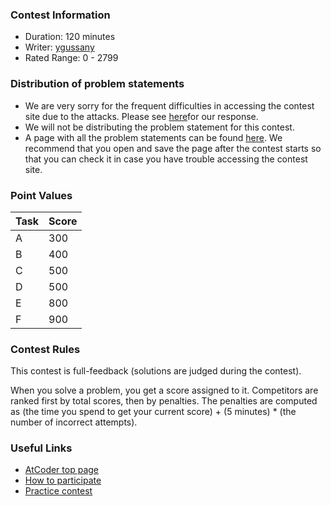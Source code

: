 
<div>

<span>

<span>

### **Contest Information**

<ul>

<li>
Duration: 120 minutes
</li>

<li>
Writer: <a href="https://atcoder.jp/contests/arc161/users/ygussany">
<span>
ygussany
</span>
</a>
</li>

<li>
Rated Range: 0 - 
<span>
2799
</span>

</li>

</ul>

### **Distribution of problem statements**

<section>

<ul>

<li>
We are very sorry for the frequent difficulties in accessing the contest site due to the attacks. Please see <a href="https://atcoder.jp/posts/1028">here</a>for our response. 
</li>

<li>
We will not be distributing the problem statement for this contest. 
</li>

<li>
A page with all the problem statements can be found <a href="https://atcoder.jp/contests/arc161/contests/arc161/tasks_print">here</a>. We recommend that you open and save the page after the contest starts so that you can check it in case you have trouble accessing the contest site.
</li>

</ul>

### **Point Values**

<div>

<div>

<table>

<thead>

<tr>

<th>
Task
</th>

<th>
Score
</th>

</tr>

</thead>

<tbody>

<tr>

<td>
A
</td>

<td>
300
</td>

</tr>

<tr>

<td>
B
</td>

<td>
400
</td>

</tr>

<tr>

<td>
C
</td>

<td>
500
</td>

</tr>

<tr>

<td>
D
</td>

<td>
500
</td>

</tr>

<tr>

<td>
E
</td>

<td>
800
</td>

</tr>

<tr>

<td>
F
</td>

<td>
900
</td>

</tr>

</tbody>

</table>

</div>

</div>

### **Contest Rules**
This contest is full-feedback (solutions are judged during the contest).
    

When you solve a problem, you get a score assigned to it.
    Competitors are ranked first by total scores, then by penalties.
    The penalties are computed as (the time you spend to get your current score) + (5 minutes) * (the number of incorrect attempts).
    


### **Useful Links**

<ul>

<li>
<a href="https://atcoder.jp/">AtCoder top page</a>
</li>

<li>
<a href="https://atcoder.jp/post/2">How to participate</a>
</li>

<li>
<a href="https://atcoder.jp/contests/practice">Practice contest</a>
</li>

</ul>

</section>

</span>

</span>

</div>
